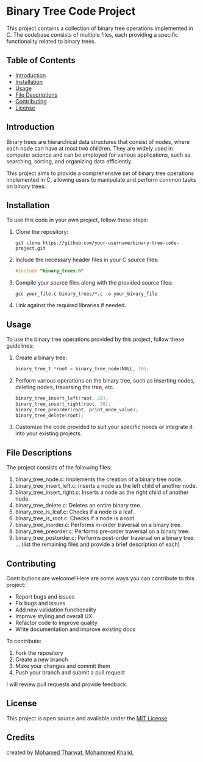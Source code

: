 # Binary Tree Code Project

This project contains a collection of binary tree operations implemented in C. The codebase consists of multiple files, each providing a specific functionality related to binary trees.

## Table of Contents

- [Introduction](#introduction)
- [Installation](#installation)
- [Usage](#usage)
- [File Descriptions](#file-descriptions)
- [Contributing](#contributing)
- [License](#license)

## Introduction

Binary trees are hierarchical data structures that consist of nodes, where each node can have at most two children. They are widely used in computer science and can be employed for various applications, such as searching, sorting, and organizing data efficiently.

This project aims to provide a comprehensive set of binary tree operations implemented in C, allowing users to manipulate and perform common tasks on binary trees.

## Installation

To use this code in your own project, follow these steps:

1. Clone the repository:

   ```shell
   git clone https://github.com/your-username/binary-tree-code-project.git
   ```

2. Include the necessary header files in your C source files:

   ```c
   #include "binary_trees.h"
   ```

3. Compile your source files along with the provided source files:

   ```shell
   gcc your_file.c binary_trees/*.c -o your_binary_file
   ```

4. Link against the required libraries if needed.

## Usage

To use the binary tree operations provided by this project, follow these guidelines:

1. Create a binary tree:

   ```c
   binary_tree_t *root = binary_tree_node(NULL, 10);
   ```

2. Perform various operations on the binary tree, such as inserting nodes, deleting nodes, traversing the tree, etc.

   ```c
   binary_tree_insert_left(root, 20);
   binary_tree_insert_right(root, 30);
   binary_tree_preorder(root, print_node_value);
   binary_tree_delete(root);
   ```

3. Customize the code provided to suit your specific needs or integrate it into your existing projects.

## File Descriptions

The project consists of the following files:

1. binary_tree_node.c: Implements the creation of a binary tree node.
2. binary_tree_insert_left.c: Inserts a node as the left child of another node.
3. binary_tree_insert_right.c: Inserts a node as the right child of another node.
4. binary_tree_delete.c: Deletes an entire binary tree.
5. binary_tree_is_leaf.c: Checks if a node is a leaf.
6. binary_tree_is_root.c: Checks if a node is a root.
7. binary_tree_inorder.c: Performs in-order traversal on a binary tree.
8. binary_tree_preorder.c: Performs pre-order traversal on a binary tree.
9. binary_tree_postorder.c: Performs post-order traversal on a binary tree.
   ...
   (list the remaining files and provide a brief description of each)

## Contributing

Contributions are welcome! Here are some ways you can contribute to this project:

- Report bugs and issues
- Fix bugs and issues
- Add new validation functionality
- Improve styling and overall UX
- Refactor code to improve quality
- Write documentation and improve existing docs

To contribute:

1. Fork the repository
2. Create a new branch
3. Make your changes and commit them
4. Push your branch and submit a pull request

I will review pull requests and provide feedback.

## License

This project is open source and available under the [MIT License](LICENSE).

## Credits

created by [Mohamed Tharwat](https://github.com/mohamedtharwat000), [Mohammed Khalid](https://github.com/LORDyyyyy),
